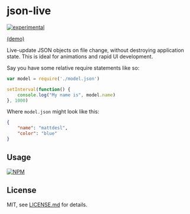 # json-live

[![experimental](http://badges.github.io/stability-badges/dist/experimental.svg)](http://github.com/badges/stability-badges)

[(demo)](https://www.youtube.com/watch?v=ylV7aqswHYg&feature=youtu.be)

Live-update JSON objects on file change, without destroying application state. This is ideal for animations and rapid UI development.

Say you have some relative require statements like so:

```js
var model = require('./model.json')

setInterval(function() {
    console.log("My name is", model.name)
}, 1000)
```

Where `model.json` might look like this:

```json
{
    "name": "mattdesl",
    "color": "blue"
}
```



## Usage

[![NPM](https://nodei.co/npm/json-live.png)](https://www.npmjs.com/package/json-live)

## License

MIT, see [LICENSE.md](http://github.com/mattdesl/json-live/blob/master/LICENSE.md) for details.

